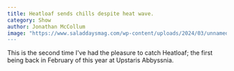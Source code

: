 ```yaml
---
title: Heatloaf sends chills despite heat wave.
category: Show
author: Jonathan McCollum
image: "https://www.saladdaysmag.com/wp-content/uploads/2024/03/unnamed-912-700x362.jpg](https://ismpshbcpyvkosjzetet.supabase.co/storage/v1/object/sign/blogposts/20250626_205044.jpg?token=eyJraWQiOiJzdG9yYWdlLXVybC1zaWduaW5nLWtleV85MmNhMmIwMy1jYTc5LTQ2YzUtOGY4Mi02NGQ4ZmNkNDZlZTkiLCJhbGciOiJIUzI1NiJ9.eyJ1cmwiOiJibG9ncG9zdHMvMjAyNTA2MjZfMjA1MDQ0LmpwZyIsImlhdCI6MTc1MTAxNjIzNywiZXhwIjoxNzgyNTUyMjM3fQ.HBlrhJU5R1bZP7agF4JRc0DLHcIAsq-PdrLGP0d0kYQ)
---
```


This is the second time I've had the pleasure to catch Heatloaf; the first being back in February of this year at Upstaris Abbyssnia. 
